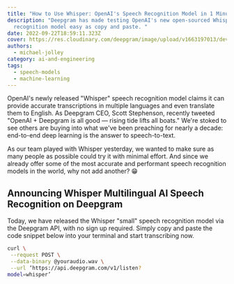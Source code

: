 ```yaml
---
title: "How to Use Whisper: OpenAI's Speech Recognition Model in 1 Minute"
description: "Deepgram has made testing OpenAI's new open-sourced Whisper speech
  recognition model easy as copy and paste. "
date: 2022-09-22T18:59:11.323Z
cover: https://res.cloudinary.com/deepgram/image/upload/v1663197013/devrel-on-premise-release-blog_1_ejgm2u.png
authors:
  - michael-jolley
category: ai-and-engineering
tags:
  - speech-models
  - machine-learning
---
```

OpenAI's newly released "Whisper" speech recognition model claims it can provide accurate transcriptions in multiple languages and even translate them to English. As Deepgram CEO, Scott Stephenson, recently tweeted "OpenAI + Deepgram is all good — rising tide lifts all boats." We're stoked to see others are buying into what we've been preaching for nearly a decade: end-to-end deep learning is the answer to speech-to-text.

As our team played with Whisper yesterday, we wanted to make sure as many people as possible could try it with minimal effort. And since we already offer some of the most accurate and performant speech recognition models in the world, why not add another? 😁

## Announcing Whisper Multilingual AI Speech Recognition on Deepgram

Today, we have released the Whisper "small" speech recognition model via the Deepgram API, with no sign up required. Simply copy and paste the code snippet below into your terminal and start transcribing now.

```bash
curl \
 --request POST \
 --data-binary @youraudio.wav \
 --url ‘https://api.deepgram.com/v1/listen?
model=whisper’
```